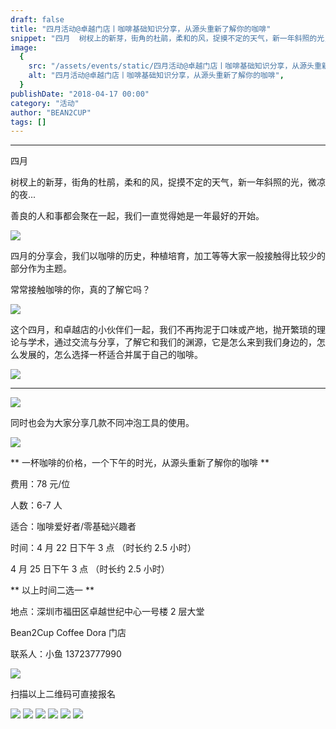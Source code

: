 ```yaml
---
draft: false
title: "四月活动@卓越门店丨咖啡基础知识分享，从源头重新了解你的咖啡"
snippet: "四月  树杈上的新芽，街角的杜鹃，柔和的风，捉摸不定的天气，新一年斜照的光，微凉的夜...善良的人和事都会聚在"
image:
  {
    src: "/assets/events/static/四月活动@卓越门店丨咖啡基础知识分享，从源头重新了解你的咖啡_01.jpeg",
    alt: "四月活动@卓越门店丨咖啡基础知识分享，从源头重新了解你的咖啡",
  }
publishDate: "2018-04-17 00:00"
category: "活动"
author: "BEAN2CUP"
tags: []
---
```


<!-- # 四月活动@卓越门店丨咖啡基础知识分享，从源头重新了解你的咖啡 -->

---

四月

树杈上的新芽，街角的杜鹃，柔和的风，捉摸不定的天气，新一年斜照的光，微凉的夜...

善良的人和事都会聚在一起，我们一直觉得她是一年最好的开始。

![](./static/四月活动@卓越门店丨咖啡基础知识分享，从源头重新了解你的咖啡_01.jpeg)

四月的分享会，我们以咖啡的历史，种植培育，加工等等大家一般接触得比较少的部分作为主题。

常常接触咖啡的你，真的了解它吗？

![](./static/四月活动@卓越门店丨咖啡基础知识分享，从源头重新了解你的咖啡_02.png)

这个四月，和卓越店的小伙伴们一起，我们不再拘泥于口味或产地，抛开繁琐的理论与学术，通过交流与分享，了解它和我们的渊源，它是怎么来到我们身边的，怎么发展的，怎么选择一杯适合并属于自己的咖啡。

![](./static/四月活动@卓越门店丨咖啡基础知识分享，从源头重新了解你的咖啡_03.jpeg)

---

![](./static/四月活动@卓越门店丨咖啡基础知识分享，从源头重新了解你的咖啡_04.png)

同时也会为大家分享几款不同冲泡工具的使用。

![](./static/四月活动@卓越门店丨咖啡基础知识分享，从源头重新了解你的咖啡_05.jpeg)

** 一杯咖啡的价格，一个下午的时光，从源头重新了解你的咖啡 **

费用：78 元/位

人数：6-7 人

适合：咖啡爱好者/零基础兴趣者

时间：4 月 22 日下午 3 点 （时长约 2.5 小时）

4 月 25 日下午 3 点 （时长约 2.5 小时）

** 以上时间二选一 **

地点：深圳市福田区卓越世纪中心一号楼 2 层大堂

Bean2Cup Coffee Dora 门店

联系人：小鱼 13723777990

![](./static/四月活动@卓越门店丨咖啡基础知识分享，从源头重新了解你的咖啡_06.jpeg)

扫描以上二维码可直接报名

![](./static/四月活动@卓越门店丨咖啡基础知识分享，从源头重新了解你的咖啡_07.jpg)
![](./static/四月活动@卓越门店丨咖啡基础知识分享，从源头重新了解你的咖啡_08.jpeg)
![](./static/四月活动@卓越门店丨咖啡基础知识分享，从源头重新了解你的咖啡_09.jpeg)
![](./static/四月活动@卓越门店丨咖啡基础知识分享，从源头重新了解你的咖啡_10.jpeg)
![](./static/四月活动@卓越门店丨咖啡基础知识分享，从源头重新了解你的咖啡_11.jpeg)
![](./static/四月活动@卓越门店丨咖啡基础知识分享，从源头重新了解你的咖啡_12.jpeg)

